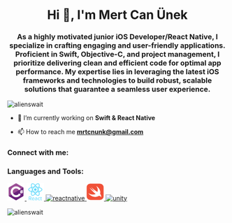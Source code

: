 <h1 align="center">Hi 👋, I'm Mert Can Ünek</h1>
<h3 align="center">As a highly motivated junior iOS Developer/React Native, I specialize in crafting engaging and user-friendly applications. Proficient in Swift, Objective-C, and project management, I prioritize delivering clean and efficient code for optimal app performance. My expertise lies in leveraging the latest iOS frameworks and technologies to build robust, scalable solutions that guarantee a seamless user experience.</h3>

<p align="left"> <img src="https://komarev.com/ghpvc/?username=alienswait&label=Profile%20views&color=0e75b6&style=flat" alt="alienswait" /> </p>

- 🔭 I’m currently working on **Swift & React Native**

- 📫 How to reach me **mrtcnunk@gmail.com**

<h3 align="left">Connect with me:</h3>
<p align="left">
</p>

<h3 align="left">Languages and Tools:</h3>
<p align="left"> <a href="https://www.w3schools.com/cs/" target="_blank" rel="noreferrer"> <img src="https://raw.githubusercontent.com/devicons/devicon/master/icons/csharp/csharp-original.svg" alt="csharp" width="40" height="40"/> </a> <a href="https://reactjs.org/" target="_blank" rel="noreferrer"> <img src="https://raw.githubusercontent.com/devicons/devicon/master/icons/react/react-original-wordmark.svg" alt="react" width="40" height="40"/> </a> <a href="https://reactnative.dev/" target="_blank" rel="noreferrer"> <img src="https://reactnative.dev/img/header_logo.svg" alt="reactnative" width="40" height="40"/> </a> <a href="https://developer.apple.com/swift/" target="_blank" rel="noreferrer"> <img src="https://raw.githubusercontent.com/devicons/devicon/master/icons/swift/swift-original.svg" alt="swift" width="40" height="40"/> </a> <a href="https://unity.com/" target="_blank" rel="noreferrer"> <img src="https://www.vectorlogo.zone/logos/unity3d/unity3d-icon.svg" alt="unity" width="40" height="40"/> </a> </p>

<p><img align="center" src="https://github-readme-streak-stats.herokuapp.com/?user=alienswait&theme=dark" alt="alienswait" /></p>
